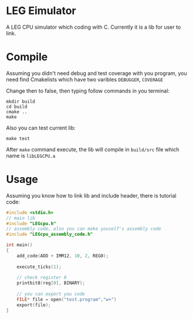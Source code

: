 # LEG Eimulator
A LEG CPU simulator which coding with C. Currently it is a lib for user to link.

# Compile
Assuming you didn't need debug and test coverage with you program, you need find Cmakelists which have two varibles `DEBUGGER`, `COVERAGE`

Change then to false, then typing follow commands in you terminal:
```
mkdir build
cd build
cmake ..
make
```

Also you can test current lib:
```
make test
```

After `make` command execute, the lib will compile in `build/src` file which name is `libLEGCPU.a`

# Usage
Assuming you know how to link lib and include header, there is tutorial code:
```C
#include <stdio.h>
// main lib
#include "LEGcpu.h"
// assembly code, also you can make youself's assembly code
#include "LEGcpu_assembly_code.h"

int main()
{
    add_code(ADD + IMM12, 10, 2, REG0);
    
    execute_ticks(1);
    
    // check register 0
    printbit8(reg[0], BINARY);
    
    // you can export you code
    FILE* file = open("test.program","w+")
    export(file);
}
```
